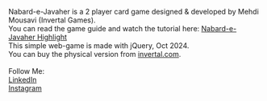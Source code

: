 Nabard-e-Javaher is a 2 player card game designed & developed by Mehdi Mousavi (Invertal Games).<br>
You can read the game guide and watch the tutorial here: <a href="https://www.instagram.com/s/aGlnaGxpZ2h0OjE3OTI5OTcyNzQ1ODU3NTA1?igsh=bW4yNXdnZ3N0NXl1" target="_blank">Nabard-e-Javaher Highlight</a>
<br>
This simple web-game is made with jQuery, Oct 2024.
<br>
You can buy the physical version from <a href="https://invertal.com" target="_blank">invertal.com</a>.
<br>
<br>Follow Me:<br>
<a href="https://www.linkedin.com/in/mehdi-mousavi-ba5b371bb/">LinkedIn</a>
<br>
<a href="https://instagram.com/invertalgames">Instagram</a>
